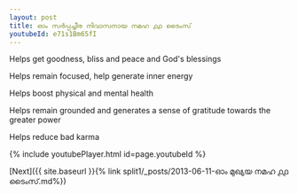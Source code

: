 ```yaml
---
layout: post
title: ഓം സർപ്പച്ചീര നിവാസനായ നമഹ ൧൧ ടൈംസ്
youtubeId: e71s1Bm65fI
---
```

 
 
Helps get goodness, bliss and peace and God's blessings
 
Helps remain focused, help generate inner energy 
 
Helps boost physical and mental health 
 
Helps remain grounded and generates a sense of gratitude towards the greater power 
 
Helps reduce bad karma
 
 
 
 


{% include youtubePlayer.html id=page.youtubeId %}
 
[Next]({{ site.baseurl }}{% link  split1/_posts/2013-06-11-ഓം മുഖ്യയ നമഹ ൧൧ ടൈംസ്.md%})
 
